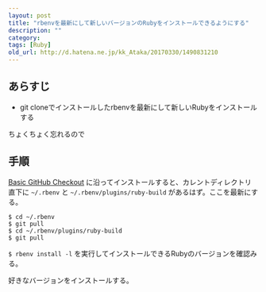```yaml
---
layout: post
title: "rbenvを最新にして新しいバージョンのRubyをインストールできるようにする"
description: ""
category: 
tags: [Ruby]
old_url: http://d.hatena.ne.jp/kk_Ataka/20170330/1490831210
---
```


## あらすじ

- git cloneでインストールしたrbenvを最新にして新しいRubyをインストールする

ちょくちょく忘れるので

## 手順

[Basic GitHub Checkout](https://github.com/rbenv/rbenv#basic-github-checkout) に沿ってインストールすると、カレントディレクトリ直下に `~/.rbenv` と `~/.rbenv/plugins/ruby-build` があるはず。ここを最新にする。

```
$ cd ~/.rbenv
$ git pull
$ cd ~/.rbenv/plugins/ruby-build
$ git pull
```

`$ rbenv install -l` を実行してインストールできるRubyのバージョンを確認みる。

好きなバージョンをインストールする。
